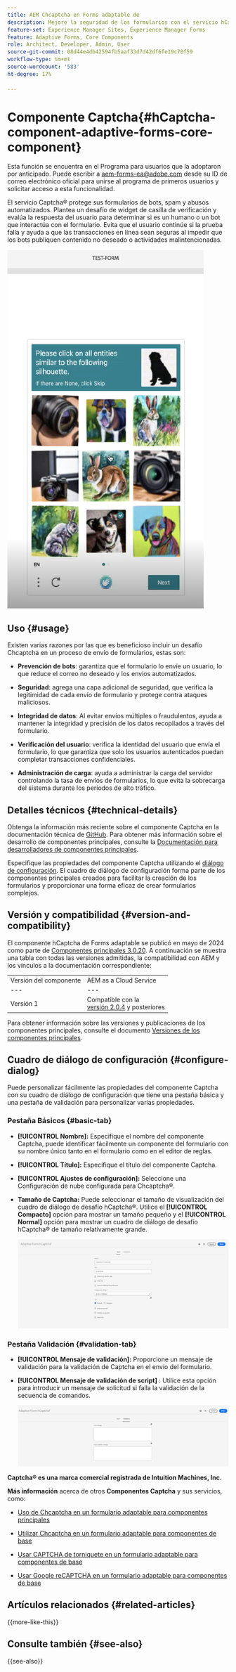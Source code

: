 ```yaml
---
title: AEM Chcaptcha en Forms adaptable de
description: Mejore la seguridad de los formularios con el servicio hCaptcha&reg; sin esfuerzo. Guía paso a paso en el interior
feature-set: Experience Manager Sites, Experience Manager Forms
feature: Adaptive Forms, Core Components
role: Architect, Developer, Admin, User
source-git-commit: 08d44e4db42594fb5aaf33d7d42df6fe19c70f59
workflow-type: tm+mt
source-wordcount: '583'
ht-degree: 17%

---
```


# Componente Captcha{#hCaptcha-component-adaptive-forms-core-component}

<span class="preview"> Esta función se encuentra en el Programa para usuarios que la adoptaron por anticipado. Puede escribir a aem-forms-ea@adobe.com desde su ID de correo electrónico oficial para unirse al programa de primeros usuarios y solicitar acceso a esta funcionalidad. </span>

El servicio Captcha® protege sus formularios de bots, spam y abusos automatizados. Plantea un desafío de widget de casilla de verificación y evalúa la respuesta del usuario para determinar si es un humano o un bot que interactúa con el formulario. Evita que el usuario continúe si la prueba falla y ayuda a que las transacciones en línea sean seguras al impedir que los bots publiquen contenido no deseado o actividades malintencionadas.

![Captcha®](/help/adaptive-forms/assets/hCaptcha-challenge.png)

## Uso {#usage}

Existen varias razones por las que es beneficioso incluir un desafío Chcaptcha en un proceso de envío de formularios, estas son:

- **Prevención de bots**: garantiza que el formulario lo envíe un usuario, lo que reduce el correo no deseado y los envíos automatizados.

- **Seguridad**: agrega una capa adicional de seguridad, que verifica la legitimidad de cada envío de formulario y protege contra ataques maliciosos.

- **Integridad de datos**: Al evitar envíos múltiples o fraudulentos, ayuda a mantener la integridad y precisión de los datos recopilados a través del formulario.

- **Verificación del usuario**: verifica la identidad del usuario que envía el formulario, lo que garantiza que solo los usuarios autenticados puedan completar transacciones confidenciales.

- **Administración de carga**: ayuda a administrar la carga del servidor controlando la tasa de envíos de formularios, lo que evita la sobrecarga del sistema durante los períodos de alto tráfico.

## Detalles técnicos {#technical-details}

Obtenga la información más reciente sobre el componente Captcha en la documentación técnica de [GitHub](https://github.com/adobe/aem-core-forms-components/blob/master/ui.af.apps/src/main/content/jcr_root/apps/core/fd/components/form/hCaptcha/v1/hCaptcha/README.md). Para obtener más información sobre el desarrollo de componentes principales, consulte la [Documentación para desarrolladores de componentes principales](/help/developing/overview.md).

Especifique las propiedades del componente Captcha utilizando el [diálogo de configuración](#configure-dialog). El cuadro de diálogo de configuración forma parte de los componentes principales creados para facilitar la creación de los formularios y proporcionar una forma eficaz de crear formularios complejos.

## Versión y compatibilidad {#version-and-compatibility}


El componente hCaptcha de Forms adaptable se publicó en mayo de 2024 como parte de [Componentes principales 3.0.20](https://github.com/adobe/aem-core-forms-components/commit/a4cb97131ffad47137a8f5f173401128a1cf3491). A continuación se muestra una tabla con todas las versiones admitidas, la compatibilidad con AEM y los vínculos a la documentación correspondiente:

|  |  |
|---|---|
| Versión del componente | AEM as a Cloud Service |
| --- | --- |
| Versión 1 | Compatible con la <br>[versión 2.0.4](/help/adaptive-forms/version.md) y posteriores | Compatible | Compatible |

Para obtener información sobre las versiones y publicaciones de los componentes principales, consulte el documento [Versiones de los componentes principales](/help/adaptive-forms/version.md).

## Cuadro de diálogo de configuración {#configure-dialog}

Puede personalizar fácilmente las propiedades del componente Captcha con su cuadro de diálogo de configuración que tiene una pestaña básica y una pestaña de validación para personalizar varias propiedades.

### Pestaña Básicos {#basic-tab}

- **[!UICONTROL Nombre]:** Especifique el nombre del componente Captcha, puede identificar fácilmente un componente del formulario con su nombre único tanto en el formulario como en el editor de reglas.
- **[!UICONTROL Título]:** Especifique el título del componente Captcha.
- **[!UICONTROL Ajustes de configuración]:** Seleccione una Configuración de nube configurada para Chcaptcha®.
- **Tamaño de Captcha:** Puede seleccionar el tamaño de visualización del cuadro de diálogo de desafío hCaptcha®. Utilice el **[!UICONTROL Compacto]** opción para mostrar un tamaño pequeño y el **[!UICONTROL Normal]** opción para mostrar un cuadro de diálogo de desafío hCaptcha® de tamaño relativamente grande.<!-- or **[!UICONTROL Invisible]** to validate hCaptcha&reg; without explicitly rendering the checkbox widget on the user interface. -->

  ![Ficha básica de Captcha](/help/adaptive-forms/assets/hcaptcha-basic.png)

### Pestaña Validación {#validation-tab}

- **[!UICONTROL Mensaje de validación]:** Proporcione un mensaje de validación para la validación de Captcha en el envío del formulario.
- **[!UICONTROL Mensaje de validación de script]** : Utilice esta opción para introducir un mensaje de solicitud si falla la validación de la secuencia de comandos.

  ![Pestaña Validación de Captcha](/help/adaptive-forms/assets/hcaptcha-validation-tab.png)

**Captcha® es una marca comercial registrada de Intuition Machines, Inc.**

**Más información** acerca de otros **Componentes Captcha** y sus servicios, como:

- [Uso de Chcaptcha en un formulario adaptable para componentes principales](https://experienceleague.adobe.com/en/docs/experience-manager-cloud-service/content/forms/adaptive-forms-authoring/authoring-adaptive-forms-core-components/create-an-adaptive-form-on-forms-cs/integrate-adaptive-forms-hCaptcha-core-components)

- [Utilizar Chcaptcha en un formulario adaptable para componentes de base](https://experienceleague.adobe.com/en/docs/experience-manager-cloud-service/content/forms/adaptive-forms-authoring/authoring-adaptive-forms-foundation-components/add-components-to-an-adaptive-form/integrate-adaptive-forms-hcaptcha)

- [Usar CAPTCHA de torniquete en un formulario adaptable para componentes de base](https://experienceleague.adobe.com/en/docs/experience-manager-cloud-service/content/forms/adaptive-forms-authoring/authoring-adaptive-forms-foundation-components/add-components-to-an-adaptive-form/integrate-adaptive-forms-turnstile)

- [Usar Google reCAPTCHA en un formulario adaptable para componentes de base](https://experienceleague.adobe.com/en/docs/experience-manager-cloud-service/content/forms/adaptive-forms-authoring/authoring-adaptive-forms-core-components/create-an-adaptive-form-on-forms-cs/captcha-adaptive-forms-core-components)

## Artículos relacionados {#related-articles}

{{more-like-this}}

## Consulte también {#see-also}

{{see-also}}